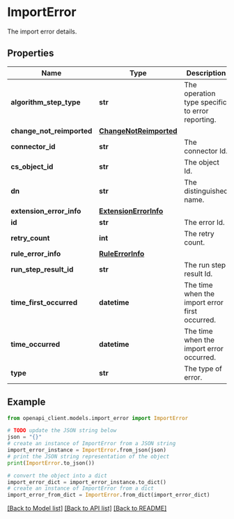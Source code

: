 # ImportError

The import error details.

## Properties

Name | Type | Description | Notes
------------ | ------------- | ------------- | -------------
**algorithm_step_type** | **str** | The operation type specific  to error reporting. | [optional] 
**change_not_reimported** | [**ChangeNotReimported**](ChangeNotReimported.md) |  | [optional] 
**connector_id** | **str** | The connector Id. | [optional] 
**cs_object_id** | **str** | The object Id. | [optional] 
**dn** | **str** | The distinguished name. | [optional] 
**extension_error_info** | [**ExtensionErrorInfo**](ExtensionErrorInfo.md) |  | [optional] 
**id** | **str** | The error Id. | [optional] 
**retry_count** | **int** | The retry count. | [optional] 
**rule_error_info** | [**RuleErrorInfo**](RuleErrorInfo.md) |  | [optional] 
**run_step_result_id** | **str** | The run step result Id. | [optional] 
**time_first_occurred** | **datetime** | The time when the import error first occurred. | [optional] 
**time_occurred** | **datetime** | The time when the import error occurred. | [optional] 
**type** | **str** | The type of error. | [optional] 

## Example

```python
from openapi_client.models.import_error import ImportError

# TODO update the JSON string below
json = "{}"
# create an instance of ImportError from a JSON string
import_error_instance = ImportError.from_json(json)
# print the JSON string representation of the object
print(ImportError.to_json())

# convert the object into a dict
import_error_dict = import_error_instance.to_dict()
# create an instance of ImportError from a dict
import_error_from_dict = ImportError.from_dict(import_error_dict)
```
[[Back to Model list]](../README.md#documentation-for-models) [[Back to API list]](../README.md#documentation-for-api-endpoints) [[Back to README]](../README.md)


